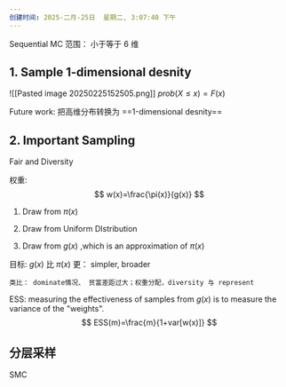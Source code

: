 ```yaml
---
创建时间: 2025-二月-25日  星期二, 3:07:40 下午
---
```


Sequential MC  范围： 小于等于 6 维


## 1. Sample 1-dimensional desnity
   ![[Pasted image 20250225152505.png]]
   $prob(X\leq x)=F(x)$

Future work: 把高维分布转换为 ==1-dimensional desnity== 

## 2.  Important Sampling
Fair and Diversity

权重: 
$$
w(x)=\frac{\pi(x)}{g(x)}
$$

1. Draw from $\pi(x)$

2. Draw from Uniform DIstribution

3. Draw from $g(x)$ ,which is an approximation of $\pi(x)$


目标: $g(x)$ 比 $\pi(x)$ 更： simpler, broader

```ad-hint
类比： dominate情况、 贫富差距过大；权重分配，diversity 与 represent
```


ESS:  measuring the effectiveness of samples from $g(x)$ is to measure the variance
of the "weights".
$$
ESS(m)=\frac{m}{1+var[w(x)]}
$$


## 分层采样
SMC
